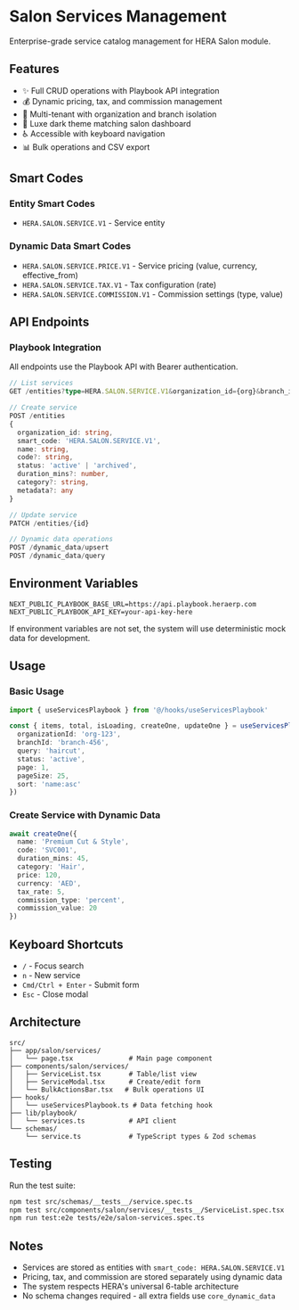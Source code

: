 # Salon Services Management

Enterprise-grade service catalog management for HERA Salon module.

## Features

- ✨ Full CRUD operations with Playbook API integration
- 💰 Dynamic pricing, tax, and commission management
- 🏢 Multi-tenant with organization and branch isolation
- 🎨 Luxe dark theme matching salon dashboard
- ♿ Accessible with keyboard navigation
- 📊 Bulk operations and CSV export

## Smart Codes

### Entity Smart Codes

- `HERA.SALON.SERVICE.V1` - Service entity

### Dynamic Data Smart Codes

- `HERA.SALON.SERVICE.PRICE.V1` - Service pricing (value, currency, effective_from)
- `HERA.SALON.SERVICE.TAX.V1` - Tax configuration (rate)
- `HERA.SALON.SERVICE.COMMISSION.V1` - Commission settings (type, value)

## API Endpoints

### Playbook Integration

All endpoints use the Playbook API with Bearer authentication.

```typescript
// List services
GET /entities?type=HERA.SALON.SERVICE.V1&organization_id={org}&branch_id={branch}

// Create service
POST /entities
{
  organization_id: string,
  smart_code: 'HERA.SALON.SERVICE.V1',
  name: string,
  code?: string,
  status: 'active' | 'archived',
  duration_mins?: number,
  category?: string,
  metadata?: any
}

// Update service
PATCH /entities/{id}

// Dynamic data operations
POST /dynamic_data/upsert
POST /dynamic_data/query
```

## Environment Variables

```env
NEXT_PUBLIC_PLAYBOOK_BASE_URL=https://api.playbook.heraerp.com
NEXT_PUBLIC_PLAYBOOK_API_KEY=your-api-key-here
```

If environment variables are not set, the system will use deterministic mock data for development.

## Usage

### Basic Usage

```typescript
import { useServicesPlaybook } from '@/hooks/useServicesPlaybook'

const { items, total, isLoading, createOne, updateOne } = useServicesPlaybook({
  organizationId: 'org-123',
  branchId: 'branch-456',
  query: 'haircut',
  status: 'active',
  page: 1,
  pageSize: 25,
  sort: 'name:asc'
})
```

### Create Service with Dynamic Data

```typescript
await createOne({
  name: 'Premium Cut & Style',
  code: 'SVC001',
  duration_mins: 45,
  category: 'Hair',
  price: 120,
  currency: 'AED',
  tax_rate: 5,
  commission_type: 'percent',
  commission_value: 20
})
```

## Keyboard Shortcuts

- `/` - Focus search
- `n` - New service
- `Cmd/Ctrl + Enter` - Submit form
- `Esc` - Close modal

## Architecture

```
src/
├── app/salon/services/
│   └── page.tsx              # Main page component
├── components/salon/services/
│   ├── ServiceList.tsx       # Table/list view
│   ├── ServiceModal.tsx      # Create/edit form
│   └── BulkActionsBar.tsx   # Bulk operations UI
├── hooks/
│   └── useServicesPlaybook.ts # Data fetching hook
├── lib/playbook/
│   └── services.ts           # API client
└── schemas/
    └── service.ts            # TypeScript types & Zod schemas
```

## Testing

Run the test suite:

```bash
npm test src/schemas/__tests__/service.spec.ts
npm test src/components/salon/services/__tests__/ServiceList.spec.tsx
npm run test:e2e tests/e2e/salon-services.spec.ts
```

## Notes

- Services are stored as entities with `smart_code: HERA.SALON.SERVICE.V1`
- Pricing, tax, and commission are stored separately using dynamic data
- The system respects HERA's universal 6-table architecture
- No schema changes required - all extra fields use `core_dynamic_data`
